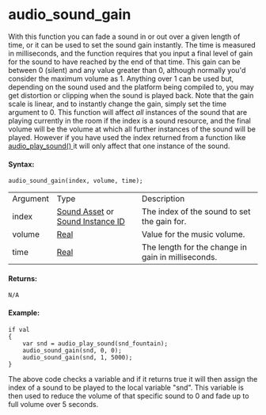 # audio_sound_gain

With this function you can fade a sound in or out over a given length of
time, or it can be used to set the sound gain instantly. The time is
measured in milliseconds, and the function requires that you input a
final level of gain for the sound to have reached by the end of that
time. This gain can be between 0 (silent) and any value greater than 0,
although normally you'd consider the maximum volume as 1. Anything over
1 can be used but, depending on the sound used and the platform being
compiled to, you may get distortion or clipping when the sound is played
back. Note that the gain scale is linear, and to instantly change the
gain, simply set the time argument to 0. This function will affect *all*
instances of the sound that are playing currently in the room if the
index is a sound resource, and the final volume will be the volume at
which all further instances of the sound will be played. However if you
have used the index returned from a function like [ audio_play_sound()
](audio_play_sound) it will only affect that one instance of the
sound.

#### Syntax:

``` gml
audio_sound_gain(index, volume, time);
```

|          |                                                                                                                                                                                    |                                                    |
|----------|------------------------------------------------------------------------------------------------------------------------------------------------------------------------------------|----------------------------------------------------|
| Argument | Type                                                                                                                                                                               | Description                                        |
| index    |  [Sound Asset](../../../../../The_Asset_Editors/Sounds) or [Sound Instance ID](../../../../../GameMaker_Language/GML_Reference/Asset_Management/Audio/audio_play_sound)    | The index of the sound to set the gain for.        |
| volume   |  [Real](../../../../../GameMaker_Language/GML_Overview/Data_Types)                                                                                                             | Value for the music volume.                        |
| time     |  [Real](../../../../../GameMaker_Language/GML_Overview/Data_Types)                                                                                                             | The length for the change in gain in milliseconds. |

#### Returns:

``` gml
N/A
```

#### Example:

``` gml
if val
{
    var snd = audio_play_sound(snd_fountain);
    audio_sound_gain(snd, 0, 0);
    audio_sound_gain(snd, 1, 5000);
}
```

The above code checks a variable and if it returns true it will then
assign the index of a sound to be played to the local variable "snd".
This variable is then used to reduce the volume of that specific sound
to 0 and fade up to full volume over 5 seconds.
